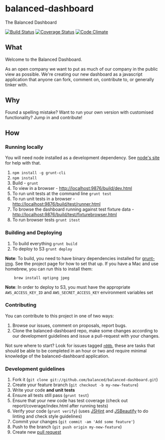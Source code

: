 balanced-dashboard
==================

The Balanced Dashboard

[![Build Status](https://travis-ci.org/balanced/balanced-dashboard.png?branch=master)](https://travis-ci.org/balanced/balanced-dashboard)
[![Coverage Status](https://coveralls.io/repos/balanced/balanced-dashboard/badge.png)](https://coveralls.io/r/balanced/balanced-dashboard)
[![Code Climate](https://codeclimate.com/github/balanced/balanced-dashboard.png)](https://codeclimate.com/github/balanced/balanced-dashboard)

## What

Welcome to the Balanced Dashboard.

As an open company we want to put as much of our company in the public view as
possible. We're creating our new dashboard as a javascript application that
anyone can fork, comment on, contribute to, or generally tinker with.

## Why

Found a spelling mistake? Want to run your own version with customised
functionality? Jump in and contribute!

## How

### Running locally

You will need node installed as a development dependency. See
[node's site](http://nodejs.org/) for help with that.

1. `npm install -g grunt-cli`
2. `npm install`
3. Build - `grunt`
4. To view in a browser - [http://localhost:9876/build/dev.html](http://localhost:9876/build/dev.html)
5. To run unit tests at the command line `grunt test`
6. To run unit tests in a browser - [http://localhost:9876/build/test/runner.html](http://localhost:9876/build/test/runner.html)
7. To browse the dashboard running against test fixture data - [http://localhost:9876/build/test/fixturebrowser.html](http://localhost:9876/build/test/fixturebrowser.html)
8. To run browser tests `grunt itest`

### Building and Deploying

1. To build everything `grunt build`
2. To deploy to S3 `grunt deploy`

**Note**: To build, you need to have binary dependencies installed for [grunt-img](https://github.com/heldr/grunt-img). See the project page for how to set that up. If you have a Mac and use homebrew, you can run this to install them:

		brew install optipng jpeg

**Note**: In order to deploy to S3, you must have the appropriate `AWS_ACCESS_KEY_ID` and `AWS_SECRET_ACCESS_KEY` environment variables set

### Contributing

You can contribute to this project in one of two ways:

1. Browse our issues, comment on proposals, report bugs.
2. Clone the balanced-dashboard repo, make some changes according to our
   development guidelines and issue a pull-request with your changes.

Not sure where to start? Look for issues tagged [`n00b`](https://github.com/balanced/balanced-dashboard/issues?labels=n00b&state=open), these are tasks
that should be able to be completed in an hour or two and require minimal
knowledge of the balanced-dashboard application.

### Development guidelines

1. Fork it (`git clone git://github.com/balanced/balanced-dashboard.git`)
2. Create your feature branch (`git checkout -b my-new-feature`)
3. Write your code **and unit tests**
4. Ensure all tests still pass (`grunt test`)
5. Ensure that your new code has test coverage (check out report/coverage/index.html after running tests)
6. Verify your code (`grunt verify`) (uses [JSHint](https://github.com/jshint/jshint/) and [JSBeautify](https://github.com/einars/js-beautify) to do linting and check style guidelines)
7. Commit your changes (`git commit -am 'Add some feature'`)
8. Push to the branch (`git push origin my-new-feature`)
9. Create new [pull request](https://help.github.com/articles/using-pull-requests)

